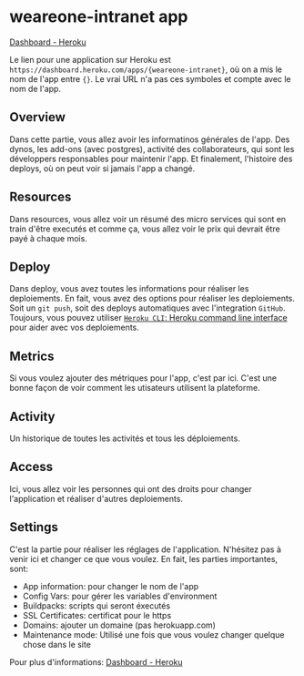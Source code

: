 # weareone-intranet app 
[Dashboard - Heroku](https://dashboard.heroku.com)

Le lien pour une application sur Heroku est ``https://dashboard.heroku.com/apps/{weareone-intranet}``, où on a mis le nom
de l'app entre ``{}``. Le vrai  URL n'a pas ces symboles et compte avec le nom de l'app. 

## Overview
Dans cette partie, vous allez avoir les informatinos générales de l'app. Des dynos, les add-ons (avec postgres), activité des collaborateurs,
qui sont les développers responsables pour maintenir l'app. Et finalement, l'histoire des deploys, où on peut voir si jamais 
l'app a changé.

## Resources
Dans resources, vous allez voir un résumé des micro services qui sont en train d'être executés
et comme ça, vous allez voir le prix qui devrait être payé à chaque mois.

## Deploy
Dans deploy, vous avez toutes les informations pour réaliser les deploiements.
En fait, vous avez des options pour réaliser les deploiements. Soit un ``git push``, soit des deploys automatiques avec l'integration `GitHub`.
Toujours, vous pouvez utiliser [`Heroku CLI`: Heroku command line interface](https://devcenter.heroku.com/articles/heroku-command-line) pour aider avec vos deploiements.

## Metrics
Si vous voulez ajouter des métriques pour l'app, c'est par ici. 
C'est une bonne façon de voir comment les utisateurs utilisent la plateforme.

## Activity
Un historique de toutes les activités et tous les déploiements.

## Access
Ici, vous allez voir les personnes qui ont des droits pour changer l'application et réaliser d'autres deploiements.

## Settings
C'est la partie pour réaliser les réglages de l'application. N'hésitez pas à venir ici et changer ce que vous voulez.
En fait, les parties importantes, sont:
- App information: pour changer le nom de l'app
- Config Vars: pour gérer les variables d'environment
- Buildpacks: scripts qui seront éxecutés
- SSL Certificates: certificat pour le https
- Domains: ajouter un domaine (pas herokuapp.com)
- Maintenance mode: Utilisé une fois que vous voulez changer quelque chose dans le site


Pour plus d'informations:
[Dashboard - Heroku](https://dashboard.heroku.com)
